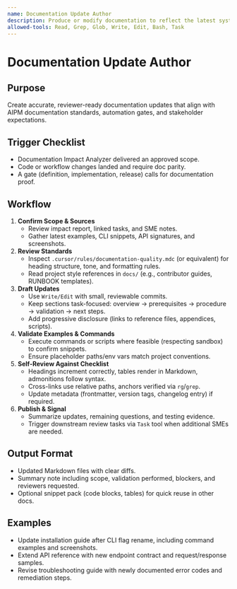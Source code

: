 ```yaml
---
name: Documentation Update Author
description: Produce or modify documentation to reflect the latest system behavior while honoring project style guides. Use when implementing doc changes identified by planning or impact analysis.
allowed-tools: Read, Grep, Glob, Write, Edit, Bash, Task
---
```


# Documentation Update Author

## Purpose
Create accurate, reviewer-ready documentation updates that align with AIPM documentation standards, automation gates, and stakeholder expectations.

## Trigger Checklist
- Documentation Impact Analyzer delivered an approved scope.
- Code or workflow changes landed and require doc parity.
- A gate (definition, implementation, release) calls for documentation proof.

## Workflow
1. **Confirm Scope & Sources**  
   - Review impact report, linked tasks, and SME notes.  
   - Gather latest examples, CLI snippets, API signatures, and screenshots.
2. **Review Standards**  
   - Inspect `.cursor/rules/documentation-quality.mdc` (or equivalent) for heading structure, tone, and formatting rules.  
   - Read project style references in `docs/` (e.g., contributor guides, RUNBOOK templates).
3. **Draft Updates**  
   - Use `Write/Edit` with small, reviewable commits.  
   - Keep sections task-focused: overview → prerequisites → procedure → validation → next steps.  
   - Add progressive disclosure (links to reference files, appendices, scripts).
4. **Validate Examples & Commands**  
   - Execute commands or scripts where feasible (respecting sandbox) to confirm snippets.  
   - Ensure placeholder paths/env vars match project conventions.
5. **Self-Review Against Checklist**  
   - Headings increment correctly, tables render in Markdown, admonitions follow syntax.  
   - Cross-links use relative paths, anchors verified via `rg`/`grep`.  
   - Update metadata (frontmatter, version tags, changelog entry) if required.
6. **Publish & Signal**  
   - Summarize updates, remaining questions, and testing evidence.  
   - Trigger downstream review tasks via `Task` tool when additional SMEs are needed.

## Output Format
- Updated Markdown files with clear diffs.  
- Summary note including scope, validation performed, blockers, and reviewers requested.  
- Optional snippet pack (code blocks, tables) for quick reuse in other docs.

## Examples
- Update installation guide after CLI flag rename, including command examples and screenshots.  
- Extend API reference with new endpoint contract and request/response samples.  
- Revise troubleshooting guide with newly documented error codes and remediation steps.
